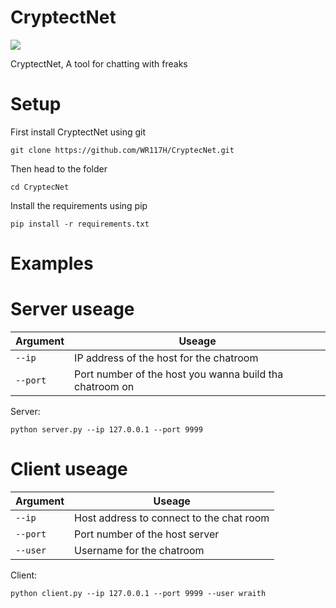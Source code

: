 # CryptectNet

![](https://github.com/WR117H/CryptecNet/assets/97615989/a066d9bf-c957-4a18-8ff6-d1a89d42eaf2)

CryptectNet, A tool for chatting with freaks
# Setup
First install CryptectNet using git
```
git clone https://github.com/WR117H/CryptecNet.git
```
Then head to the folder
```
cd CryptecNet
```
Install the requirements using pip
```
pip install -r requirements.txt
```



# Examples

# Server useage
| Argument | Useage |
| --- | --- |
| `--ip` | IP address of the host for the chatroom  |
| `--port` | Port number of the host you wanna build tha chatroom on |


Server:
```
python server.py --ip 127.0.0.1 --port 9999
```

# Client useage
| Argument | Useage |
| --- | --- |
| `--ip` | Host address to connect to the chat room |
| `--port` | Port number of the host server |
| `--user` | Username for the chatroom |


Client:
```
python client.py --ip 127.0.0.1 --port 9999 --user wraith
```
